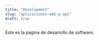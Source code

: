 ```yaml
---
title: "Development"
slug: "aplicaciones-web-y-api"
draft: true
---
```


Este es la pagina de desarrollo de software.